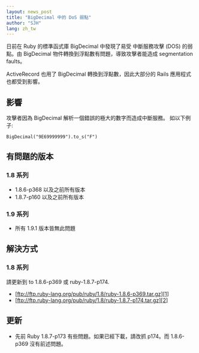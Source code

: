 ```yaml
---
layout: news_post
title: "BigDecimal 中的 DoS 弱點"
author: "SJH"
lang: zh_tw
---
```


日前在 Ruby 的標準函式庫 BigDecimal 中發現了易受 中斷服務攻擊 (DOS) 的弱點。由 BigDecimal
物件轉換到浮點數有問題，導致攻擊者能造成 segmentation faults。

ActiveRecord 也用了 BigDecimal 轉換到浮點數，因此大部分的 Rails 應用程式也都受到影響。

## 影響

攻擊者因為 BigDecimal 解析一個錯誤的極大的數字而造成中斷服務。 如以下例子:


    BigDecimal("9E69999999").to_s("F")

## 有問題的版本

### 1.8 系列

* 1\.8.6-p368 以及之前所有版本
* 1\.8.7-p160 以及之前所有版本

### 1.9 系列

* 所有 1.9.1 版本皆無此問題

## 解決方式

### 1.8 系列

請更新到 to 1.8.6-p369 或 ruby-1.8.7-p174.

* [ftp://ftp.ruby-lang.org/pub/ruby/1.8/ruby-1.8.6-p369.tar.gz][1]
* [ftp://ftp.ruby-lang.org/pub/ruby/1.8/ruby-1.8.7-p174.tar.gz][2]

## 更新

* 先前 Ruby 1.8.7-p173 有些問題。如果已經下載，請改抓 p174。而 1.8.6-p369 沒有前述問題。



[1]: ftp://ftp.ruby-lang.org/pub/ruby/1.8/ruby-1.8.6-p369.tar.gz
[2]: ftp://ftp.ruby-lang.org/pub/ruby/1.8/ruby-1.8.7-p174.tar.gz
